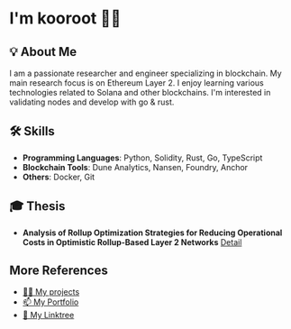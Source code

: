 # I'm kooroot 👋🌴

## 💡 About Me
I am a passionate researcher and engineer specializing in blockchain. My main research focus is on Ethereum Layer 2. I enjoy learning various technologies related to Solana and other blockchains. I'm interested in validating nodes and develop with go & rust.

## 🛠 Skills
- **Programming Languages**: Python, Solidity, Rust, Go, TypeScript
- **Blockchain Tools**: Dune Analytics, Nansen, Foundry, Anchor
- **Others**: Docker, Git

## 🎓 Thesis
- **Analysis of Rollup Optimization Strategies for Reducing Operational Costs in Optimistic Rollup-Based Layer 2 Networks** [Detail](https://www.kci.go.kr/kciportal/landing/article.kci?arti_id=ART003147951)

## More References
- [👨‍💻 My projects](https://github.com/kooroot?tab=repositories)
- [📫 My Portfolio](https://kooroot.github.io/)
- [🌱 My Linktree](https://linktr.ee/kooroot)


<!--

## 🌟 Projects
1. **[Project Name]**
   - Description: [Brief description of the project].
   - Tech Stack: [List technologies].
   - [View Project](https://github.com/username/project-link)

**kooroot/kooroot** is a ✨ _special_ ✨ repository because its `README.md` (this file) appears on your GitHub profile.

Here are some ideas to get you started:

- 🔭 I’m currently working on ...
- 🌱 I’m currently learning ...
- 👯 I’m looking to collaborate on ...
- 🤔 I’m looking for help with ...
- 💬 Ask me about ...
- 📫 How to reach me: ...
- 😄 Pronouns: ...
- ⚡ Fun fact: ...
-->
